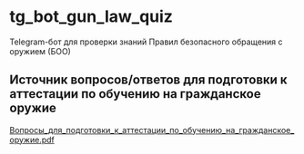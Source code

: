 # tg_bot_gun_law_quiz
Telegram-бот для проверки знаний Правил безопасного обращения с оружием (БОО)

## Источник вопросов/ответов для подготовки к аттестации по обучению на гражданское оружие
[Вопросы_для_подготовки_к_аттестации_по_обучению_на_гражданское_оружие.pdf](https://drive.google.com/file/d/1T1OM-bTaktLCJ5Fms8iHFWpN6S-ubEMV/)
